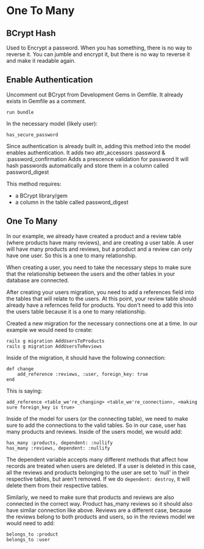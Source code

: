 # One To Many

## BCrypt Hash

Used to Encrypt a password.
When you has something, there is no way to reverse it. You can jumble and encrypt it, but there is no way to reverse it and make it readable again.

## Enable Authentication

Uncomment out BCrypt from Development Gems in Gemfile. It already exists in Gemfile as a comment.

    run bundle

In the necessary model (likely user):

    has_secure_password

Since authentication is already built in, adding this method into the model enables authentication.
It adds two attr_accessors :password & :password_confirmation
Adds a prescence validation for password
It will hash passwords automatically and store them in a column called password_digest

This method requires:

- a BCrypt library/gem
- a column in the table called password_digest

## One To Many

In our example, we already have created a product and a review table (where products have many reviews), and are creating a user table. A user will have many products and reviews, but a product and a review can only have one user. So this is a one to many relationship.

When creating a user, you need to take the necessary steps to make sure that the relationship between the users and the other tables in your database are connected.

After creating your users migration, you need to add a references field into the tables that will relate to the users. At this point, your review table should already have a refernces feild for products. You don't need to add this into the users table because it is a one to many relationship.

Created a new migration for the necessary connections one at a time. In our example we would need to create:

    rails g migration AddUsersToProducts
    rails g migration AddUsersToReviews

Inside of the migration, it should have the following connection:

    def change
        add_reference :reviews, :user, foreign_key: true
    end

This is saying:

    add_reference <table_we're_changing> <table_we're_connection>, <making sure foreign_key is true>

Inside of the model for users (or the connecting table), we need to make sure to add the connections to the valid tables. So in our case, user has many products and reviews. Inside of the users model, we would add:

    has_many :products, dependent: :nullify
    has_many :reviews, dependent: :nullify

The dependent variable accepts many different methods that affect how records are treated when users are deleted. If a user is deleted in this case, all the reviews and products belonging to the user are set to 'null' in their respective tables, but aren't removed. If we do `dependent: destroy`, it will delete them from their respective tables.

Similarly, we need to make sure that products and reviews are also connected in the correct way. Product has_many reviews so it should also have similar connection like above. Reviews are a different case, because the reviews belong to both products and users, so in the reviews model we would need to add:

    belongs_to :product
    belongs_to :user
